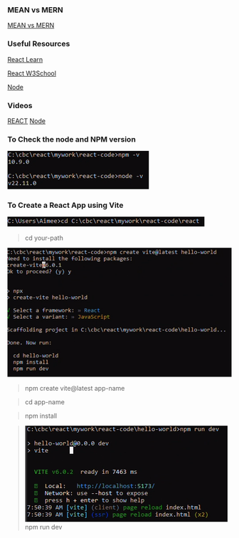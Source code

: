 ### MEAN vs MERN
[MEAN vs MERN](https://www.oracle.com/database/mean-mern/)

### Useful Resources
[React Learn](https://react.dev/learn)

[React W3School](https://www.w3schools.com/react/default.asp)

[Node](https://nodejs.org/en)

### Videos
[REACT](https://m.youtube.com/watch?v=8pDqJVdNa44&t=1522s&pp=ygURY3JlYXRvcnMgb2YgcmVhY3Q%3D#)
[Node](https://www.youtube.com/watch?v=LB8KwiiUGy0&t=3s&ab_channel=Honeypot)


### To Check the node and NPM version 

![](/Assets/version-check.png)

### To Create a React App using Vite

![](/Assets/0.png)

>cd your-path

![](/Assets/create-vite-project.png)

> npm create vite@latest app-name

> cd app-name

> npm install

> ![](/Assets/npm-run-dev.png)
> npm run dev
> 